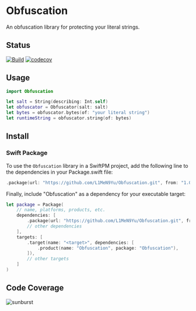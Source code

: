 # Obfuscation

An obfuscation library for protecting your literal strings.

## Status

[![Build](https://github.com/L1MeN9Yu/Obfuscation/actions/workflows/build.yml/badge.svg)](https://github.com/L1MeN9Yu/Obfuscation/actions/workflows/build.yml)
[![codecov](https://codecov.io/gh/L1MeN9Yu/Obfuscation/branch/main/graph/badge.svg?token=23M2GU9V2X)](https://codecov.io/gh/L1MeN9Yu/Obfuscation)

## Usage

```swift
import Obfuscation

let salt = String(describing: Int.self)
let obfuscator = Obfuscator(salt: salt)
let bytes = obfuscator.bytes(of: "your literal string")
let runtimeString = obfuscator.string(of: bytes)
```

## Install

### Swift Package

To use the `Obfuscation` library in a SwiftPM project, add the following line to the dependencies in your Package.swift file:

```swift
.package(url: "https://github.com/L1MeN9Yu/Obfuscation.git", from: "1.0.0")
```

Finally, include "Obfuscation" as a dependency for your executable target:

```swift
let package = Package(
    // name, platforms, products, etc.
    dependencies: [
        .package(url: "https://github.com/L1MeN9Yu/Obfuscation.git", from: "1.0.0"),
        // other dependencies
    ],
    targets: [
        .target(name: "<target>", dependencies: [
            .product(name: "Obfuscation", package: "Obfuscation"),
        ]),
        // other targets
    ]
)
```

## Code Coverage

![sunburst](https://codecov.io/gh/L1MeN9Yu/Obfuscation/branch/main/graphs/sunburst.svg)

